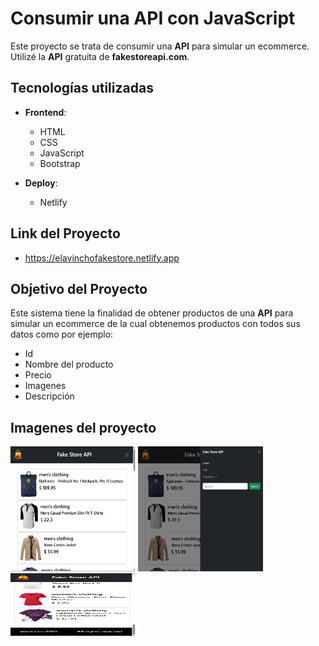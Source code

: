 
# Consumir una API con JavaScript

Este proyecto se trata de consumir una **API** para simular un ecommerce. Utilizé la **API** gratuita de **fakestoreapi.com**. 

## Tecnologías utilizadas

- **Frontend**:
  - HTML
  - CSS
  - JavaScript
  - Bootstrap

- **Deploy**:
  - Netlify

## Link del Proyecto
- https://elavinchofakestore.netlify.app
  
## Objetivo del Proyecto

Este sistema tiene la finalidad de obtener productos de una **API** para simular un ecommerce de la cual obtenemos productos con todos sus datos como por ejemplo:

- Id
- Nombre del producto
- Precio
- Imagenes
- Descripción

## Imagenes del proyecto

<img src="https://github.com/elavincho/FakeStoreAPI/blob/master/img/Captura_de_pantalla_1.png" width="200" height="200" alt="img"/> <img src="https://github.com/elavincho/FakeStoreAPI/blob/master/img/Captura_de_pantalla_2.png" width="200" height="200" alt="img"/><img src="https://github.com/elavincho/FakeStoreAPI/blob/master/img/Captura_de_pantalla_3.png" width="200" height="100" alt="img"/>
